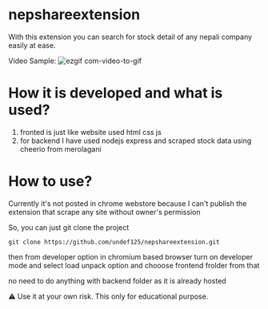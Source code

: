 # nepshareextension
With this extension you can search for stock detail of any nepali company easily at ease.

Video Sample:
![ezgif com-video-to-gif](https://github.com/undef125/nepshareextension/assets/86185111/13d90b17-eee9-4fd6-96ab-4c32ed2115b1)


# How it is developed and what is used?
1) fronted is just like website used html css js
2) for backend I have used nodejs express and scraped stock data using cheerio from merolagani

# How to use?
Currently it's not posted in chrome webstore because I can't publish the extension that scrape any site without owner's permission

So, you can just git clone the project
```
git clone https://github.com/undef125/nepshareextension.git
```
then from developer option in chromium based browser turn on developer mode and select load unpack option and chooose frontend frolder from that

no need to do anything with backend folder as it is already hosted

⚠️ Use it at your own risk. This only for educational purpose.
